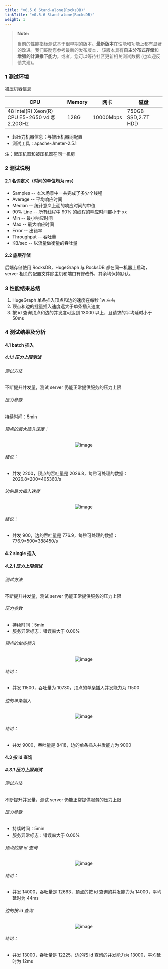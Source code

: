 ```yaml
---
title: "v0.5.6 Stand-alone(RocksDB)"
linkTitle: "v0.5.6 Stand-alone(RocksDB)"
weight: 1
---
```


> **Note:** 
> 
> 当前的性能指标测试基于很早期的版本。**最新版本**在性能和功能上都有显著的改进。我们鼓励您参考最新的发布版本，
> 该版本具有**自主分布式存储**和**增强的计算推下能力**。或者，您可以等待社区更新相关测试数据 (也欢迎反馈共建)。

### 1 测试环境

被压机器信息

| CPU                                          | Memory | 网卡        | 磁盘                 |
|----------------------------------------------|--------|-----------|--------------------|
| 48 Intel(R) Xeon(R) CPU E5-2650 v4 @ 2.20GHz | 128G   | 10000Mbps | 750GB SSD,2.7T HDD |

- 起压力机器信息：与被压机器同配置
- 测试工具：apache-Jmeter-2.5.1

注：起压机器和被压机器在同一机房

### 2 测试说明

#### 2.1 名词定义（时间的单位均为 ms）

- Samples -- 本次场景中一共完成了多少个线程
- Average -- 平均响应时间
- Median -- 统计意义上面的响应时间的中值
- 90% Line -- 所有线程中 90% 的线程的响应时间都小于 xx
- Min -- 最小响应时间
- Max -- 最大响应时间
- Error -- 出错率
- Throughput -- 吞吐量
- KB/sec -- 以流量做衡量的吞吐量

#### 2.2 底层存储

后端存储使用 RocksDB，HugeGraph 与 RocksDB 都在同一机器上启动，server 相关的配置文件除主机和端口有修改外，其余均保持默认。

### 3 性能结果总结

1. HugeGraph 单条插入顶点和边的速度在每秒 1w 左右
2. 顶点和边的批量插入速度远大于单条插入速度
3. 按 id 查询顶点和边的并发度可达到 13000 以上，且请求的平均延时小于 50ms

### 4 测试结果及分析

#### 4.1 batch 插入

##### 4.1.1 压力上限测试

###### 测试方法

不断提升并发量，测试 server 仍能正常提供服务的压力上限

###### 压力参数

持续时间：5min

###### 顶点的最大插入速度：

<div style="text-align: center;">
  <img src="/docs/images/API-perf/v0.5.6/rocksdb/vertex_batch.png" alt="image">
</div>


###### 结论：

- 并发 2200，顶点的吞吐量是 2026.8，每秒可处理的数据：2026.8*200=405360/s

###### 边的最大插入速度

<div style="text-align: center;">
  <img src="/docs/images/API-perf/v0.5.6/rocksdb/edge_batch.png" alt="image">
</div>

###### 结论：

- 并发 900，边的吞吐量是 776.9，每秒可处理的数据：776.9*500=388450/s

#### 4.2 single 插入

##### 4.2.1 压力上限测试

###### 测试方法

不断提升并发量，测试 server 仍能正常提供服务的压力上限

###### 压力参数

- 持续时间：5min
- 服务异常标志：错误率大于 0.00%

###### 顶点的单条插入

<div style="text-align: center;">
  <img src="/docs/images/API-perf/v0.5.6/rocksdb/vertex_single.png" alt="image">
</div>


###### 结论：

- 并发 11500，吞吐量为 10730，顶点的单条插入并发能力为 11500

###### 边的单条插入

<center>
  <img src="/docs/images/API-perf/v0.5.6/rocksdb/edge_single.png" alt="image">
</center>


###### 结论：

- 并发 9000，吞吐量是 8418，边的单条插入并发能力为 9000

#### 4.3 按 id 查询

##### 4.3.1 压力上限测试

###### 测试方法

不断提升并发量，测试 server 仍能正常提供服务的压力上限

###### 压力参数

- 持续时间：5min
- 服务异常标志：错误率大于 0.00%

###### 顶点的按 id 查询

<center>
  <img src="/docs/images/API-perf/v0.5.6/rocksdb/vertex_id_query.png" alt="image">
</center>

###### 结论：

- 并发 14000，吞吐量是 12663，顶点的按 id 查询的并发能力为 14000，平均延时为 44ms

###### 边的按 id 查询

<center>
  <img src="/docs/images/API-perf/v0.5.6/rocksdb/edge_id_query.png" alt="image">
</center>


###### 结论：

- 并发 13000，吞吐量是 12225，边的按 id 查询的并发能力为 13000，平均延时为 12ms

